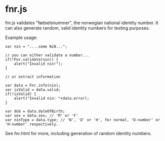 fnr.js
====================================

fnr.js validates "fødselsnummer", the norwegian national identity number.
It can also generate random, valid identity numbers for testing purposes.

Example usage:

```
var nin = "....some NiN...";

// you can either validate a number...
if(!Fnr.validate(nin)) {
	alert("Invalid nin!");
}

// or extract information

var data = Fnr.info(nin);
var isValid = data.valid;
if(!isValid) {
	alert("Invalid nin: "+data.error);
}

var dob = data.dateOfBirth;
var sex = data.sex; // 'M' or 'F'
var ninType = data.type; // 'N', 'D' or 'H', for normal, 'D-number' or 'H-number' respectively.

```

 See fnr.html for more, including generation of random identity numbers.